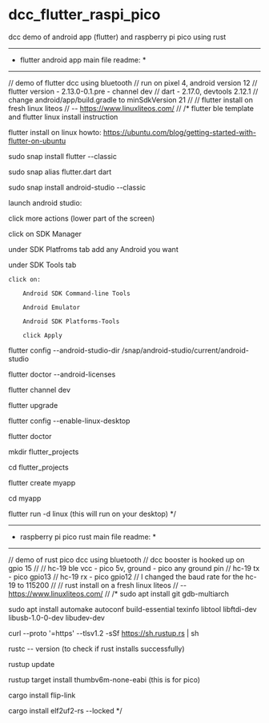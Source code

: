# dcc_flutter_raspi_pico
dcc demo of android app (flutter) and raspberry pi pico using rust

*****************************************
* flutter android app main file readme: *
*****************************************
// demo of flutter dcc using bluetooth
// run on pixel 4, android version 12
// flutter version - 2.13.0-0.1.pre - channel dev
// dart - 2.17.0, devtools 2.12.1
// change android/app/build.gradle to minSdkVersion 21
// 
// flutter install on fresh linux liteos 
//    -- https://www.linuxliteos.com/
//
/*
flutter ble template and flutter linux install instruction

flutter install on linux howto: https://ubuntu.com/blog/getting-started-with-flutter-on-ubuntu

sudo snap install flutter --classic

sudo snap alias flutter.dart dart

sudo snap install android-studio --classic

launch android studio:

click more actions (lower part of the screen)

click on SDK Manager

under SDK Platfroms tab add any Android you want

under SDK Tools tab

    click on:
    
        Android SDK Command-line Tools
        
        Android Emulator
        
        Android SDK Platforms-Tools
        
        click Apply

flutter config --android-studio-dir /snap/android-studio/current/android-studio

flutter doctor --android-licenses

flutter channel dev

flutter upgrade

flutter config --enable-linux-desktop

flutter doctor

mkdir flutter_projects

cd flutter_projects

flutter create myapp

cd myapp

flutter run -d linux (this will run on your desktop)
*/

********************************************
* raspberry pi pico rust main file readme: *
********************************************
// demo of rust pico dcc using bluetooth
// dcc booster is hooked up on gpio 15
// 
// hc-19 ble vcc - pico 5v, ground - pico any ground pin
// hc-19 tx - pico gpio13
// hc-19 rx - pico gpio12
// I changed the baud rate for the hc-19 to 115200
//
// rust install on a fresh linux liteos
//    -- https://www.linuxliteos.com/
//
/* 
sudo apt install git gdb-multiarch
    
sudo apt install automake autoconf build-essential texinfo libtool libftdi-dev libusb-1.0-0-dev libudev-dev

curl --proto '=https' --tlsv1.2 -sSf https://sh.rustup.rs | sh

rustc -- version (to check if rust installs successfully)

rustup update

rustup target install thumbv6m-none-eabi (this is for pico)

cargo install flip-link

cargo install elf2uf2-rs --locked
*/



